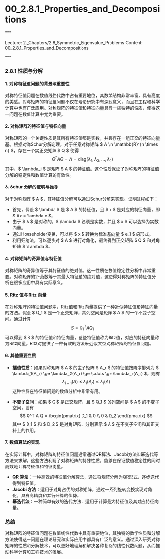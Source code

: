 # 00_2.8.1_Properties_and_Decompositions

"""

Lecture: 2._Chapters/2.8_Symmetric_Eigenvalue_Problems
Content: 00_2.8.1_Properties_and_Decompositions

"""

### 2.8.1 性质与分解

#### 1. 对称特征值问题的背景与重要性

对称特征值问题在数值线性代数中占有重要地位，其数学结构非常丰富，具有高度的美感。对称矩阵的特征值问题不仅在理论研究中有深远意义，而且在工程和科学计算中也有广泛应用。对称矩阵的特征值和特征向量具有一些独特的性质，使得这一问题在数值计算中尤为重要。

#### 2. 对称矩阵的特征值与特征向量

对称矩阵的一个关键性质是其所有特征值都是实数，并且存在一组正交的特征向量基。根据对称Schur分解定理，对于任意对称矩阵 $ A \in \mathbb{R}^{n \times n} $，存在一个实正交矩阵 $ Q $ 使得
$$ Q^T A Q = \Lambda = \text{diag}(\lambda_1, \lambda_2, \ldots, \lambda_n) $$
其中，$ \lambda_i $ 是矩阵 $ A $ 的特征值。这个性质保证了对称矩阵的特征值分解的稳定性和数值计算的有效性。

#### 3. Schur 分解的证明与推导

对于对称矩阵 $ A $，其特征值分解可以通过Schur分解来实现。证明过程如下：

- 首先，假设 $ \lambda $ 是 $ A $ 的特征值，且 $ x $ 是对应的特征向量，即 $ Ax = \lambda x $。
- 由于 $ A $ 是对称的，$ \lambda $ 必须是实数，并且 $ x $ 可以选择为实数向量。
- 通过Householder变换，可以将 $ x $ 转换为标准基向量 $ e_1 $ 的形式。
- 利用归纳法，可以逐步对 $ A $ 进行对角化，最终得到正交矩阵 $ Q $ 和对角矩阵 $ \Lambda $。

#### 4. 对称矩阵的奇异值与特征值

对称矩阵的奇异值等于其特征值的绝对值。这一性质在数值稳定性分析中非常重要。对称矩阵的2-范数等于其最大特征值的绝对值，这使得对称矩阵的特征值分析在很多应用中具有实际意义。

#### 5. Ritz 值与 Ritz 向量

在对称矩阵的特征值问题中，Ritz值和Ritz向量提供了一种近似特征值和特征向量的方法。假设 $ Q_1 $ 是一个正交矩阵，其列空间是矩阵 $ A $ 的一个不变子空间。通过计算
$$ S = Q_1^T A Q_1 $$
可以得到 $ S $ 的特征值和特征向量，这些特征值称为Ritz值，对应的特征向量称为Ritz向量。Ritz对提供了一种有效的方法来近似大型对称矩阵的特征值问题。

#### 6. 其他重要性质

- **插值性质**：如果对称矩阵 $ A $ 的主子矩阵 $ A_r $ 的特征值按降序排列为 $ \lambda_1(A_r) \ge \lambda_2(A_r) \ge \cdots \ge \lambda_r(A_r) $，则有
  $$ \lambda_{i+1}(A) \le \lambda_i(A_r) \le \lambda_i(A) $$
  这种性质在特征值问题的数值分析中非常有用。
  
- **不变子空间**：如果 $ Q $ 是正交矩阵，且 $ Q_1 $ 的列空间是 $ A $ 的不变子空间，则有
  $$ Q^T A Q = \begin{pmatrix} D_1 & 0 \\ 0 & D_2 \end{pmatrix} $$
  其中 $ D_1 $ 和 $ D_2 $ 是对角矩阵，分别表示 $ A $ 在不变子空间和其正交补上的作用。

#### 7. 数值算法的实现

在实际计算中，对称矩阵的特征值问题通常通过QR算法、Jacobi方法和幂迭代等方法来求解。这些方法利用了对称矩阵的特殊性质，能够在保证数值稳定性的同时高效地计算特征值和特征向量。

- **QR 算法**：一种高效的特征值分解算法，通过将矩阵分解为QR形式，逐步迭代得到特征值。
- **Jacobi 方法**：适用于对角占优的对称矩阵，通过一系列旋转变换实现对角化，具有高精度和并行计算的优势。
- **幂迭代法**：一种简单有效的迭代方法，适用于计算最大特征值及其对应特征向量。

### 总结

对称矩阵的特征值问题在数值线性代数中具有重要地位，其独特的数学性质和分解方法使得这一问题在理论研究和实际应用中都具有广泛的意义。通过深入研究对称矩阵的性质和分解技术，可以更好地理解和解决各种复杂的线性代数问题，从而推动科学计算和工程技术的发展。